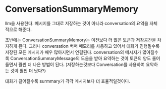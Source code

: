 # ConversationSummaryMemory

llm을 사용한다.
메시지를 그대로 저장하는 것이 아니라 conversation의 요약을 자체적으로 해준다.

초반에는 ConversationSummaryMemory는 이전보다 더 많은 토큰과 저장공간을 차지하게 된다.
그러나 conversation 버퍼 메모리를 사용하고 있어서 대화가 진행될수록 저장된 모든 메시지가 매우 많아지면서 연결된다.
conversation의 메시지가 많아질수록 ConversationSummaryMessage의 도움을 받아 요약하는 것이 토큰의 양도 줄어들면서 훨씬 더 나은 방법이 된다.
(저장하는것보다 Conversation를 사용하여 요약하는 것이 훨씬 더 낫다?)

대화가 길어질수록 surmmary가 각각 메시지보다 더 효율적일것이다.
